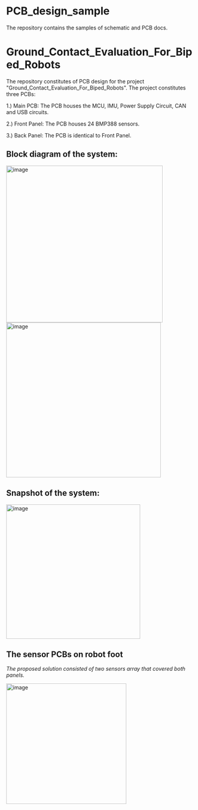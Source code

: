 # PCB_design_sample
The repository contains the samples of schematic and PCB docs.


# Ground_Contact_Evaluation_For_Biped_Robots

The repository constitutes of PCB design for the project "Ground_Contact_Evaluation_For_Biped_Robots". The project constitutes three PCBs:

1.) Main PCB: The PCB houses the MCU, IMU, Power Supply Circuit, CAN and USB circuits.

2.) Front Panel: The PCB houses 24 BMP388 sensors.

3.) Back Panel: The PCB is identical to Front Panel.

## **Block diagram of the system:**

<img width="418" alt="image" src="https://user-images.githubusercontent.com/26063512/159385024-e9fceb61-f64a-4edd-821f-26216202bc56.png">

<img width="413" alt="image" src="https://user-images.githubusercontent.com/26063512/159385073-622b12c7-085d-48ff-b6f8-24f1729f0788.png">

## **Snapshot of the system:**

<img width="358" alt="image" src="https://user-images.githubusercontent.com/26063512/159385114-2d4eca80-4aa6-43c4-b8b9-a7eac2dc7acf.png">

## **The sensor PCBs on robot foot**

_The proposed solution consisted of two sensors array that covered both panels._


<img width="321" alt="image" src="https://user-images.githubusercontent.com/26063512/159385191-c614952c-f361-41cc-9ce5-6f7154eab5df.png">
